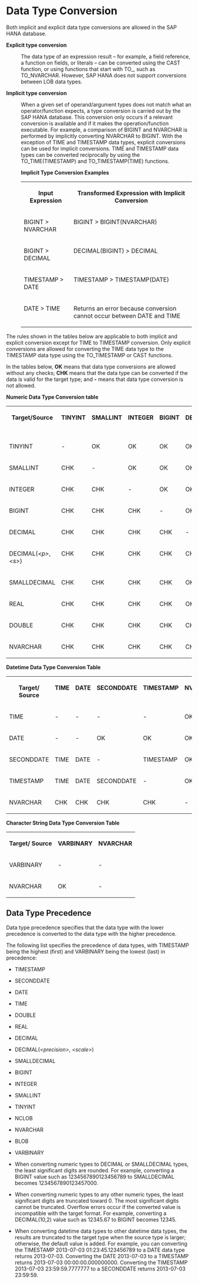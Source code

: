 <!-- loio46ff9650c7f44461a6146269c1e2a4c6 -->

# Data Type Conversion

Both implicit and explicit data type conversions are allowed in the SAP HANA database.




<dl>
<dt><b>

Explicit type conversion

</b></dt>
<dd>

The data type of an expression result – for example, a field reference, a function on fields, or literals – can be converted using the CAST function, or using functions that start with TO\_, such as TO\_NVARCHAR. However, SAP HANA does not support conversions between LOB data types.



</dd><dt><b>

Implicit type conversion

</b></dt>
<dd>

When a given set of operand/argument types does not match what an operator/function expects, a type conversion is carried out by the SAP HANA database. This conversion only occurs if a relevant conversion is available and if it makes the operation/function executable. For example, a comparison of BIGINT and NVARCHAR is performed by implicitly converting NVARCHAR to BIGINT. With the exception of TIME and TIMESTAMP data types, explicit conversions can be used for implicit conversions. TIME and TIMESTAMP data types can be converted reciprocally by using the TO\_TIME\(TIMESTAMP\) and TO\_TIMESTAMP\(TIME\) functions.

**Implicit Type Conversion Examples**


<table>
<tr>
<th valign="top">

Input Expression



</th>
<th valign="top">

Transformed Expression with Implicit Conversion



</th>
</tr>
<tr>
<td valign="top">

BIGINT \> NVARCHAR



</td>
<td valign="top">

BIGINT \> BIGINT\(NVARCHAR\)



</td>
</tr>
<tr>
<td valign="top">

BIGINT \> DECIMAL



</td>
<td valign="top">

DECIMAL\(BIGINT\) \> DECIMAL



</td>
</tr>
<tr>
<td valign="top">

TIMESTAMP \> DATE



</td>
<td valign="top">

TIMESTAMP \> TIMESTAMP\(DATE\)



</td>
</tr>
<tr>
<td valign="top">

DATE \> TIME



</td>
<td valign="top">

Returns an error because conversion cannot occur between DATE and TIME



</td>
</tr>
</table>



</dd>
</dl>

The rules shown in the tables below are applicable to both implicit and explicit conversion except for TIME to TIMESTAMP conversion. Only explicit conversions are allowed for converting the TIME data type to the TIMESTAMP data type using the TO\_TIMESTAMP or CAST functions.

In the tables below, **OK** means that data type conversions are allowed without any checks; **CHK** means that the data type can be converted if the data is valid for the target type; and **\-** means that data type conversion is not allowed.

**Numeric Data Type Conversion table**


<table>
<tr>
<th valign="top">

Target/Source



</th>
<th valign="top">

TINYINT



</th>
<th valign="top">

SMALLINT



</th>
<th valign="top">

INTEGER



</th>
<th valign="top">

BIGINT



</th>
<th valign="top">

DECIMAL



</th>
<th valign="top">

DECIMAL\(*<p\>*,*<s\>*\)



</th>
<th valign="top">

SMALLDECIMAL



</th>
<th valign="top">

REAL



</th>
<th valign="top">

DOUBLE



</th>
<th valign="top">

NVARCHAR



</th>
</tr>
<tr>
<td valign="top">

TINYINT



</td>
<td valign="top">

\-



</td>
<td valign="top">

OK



</td>
<td valign="top">

OK



</td>
<td valign="top">

OK



</td>
<td valign="top">

OK



</td>
<td valign="top">

OK



</td>
<td valign="top">

OK



</td>
<td valign="top">

OK



</td>
<td valign="top">

OK



</td>
<td valign="top">

OK



</td>
</tr>
<tr>
<td valign="top">

SMALLINT



</td>
<td valign="top">

CHK



</td>
<td valign="top">

\-



</td>
<td valign="top">

OK



</td>
<td valign="top">

OK



</td>
<td valign="top">

OK



</td>
<td valign="top">

OK



</td>
<td valign="top">

OK



</td>
<td valign="top">

OK



</td>
<td valign="top">

OK



</td>
<td valign="top">

OK



</td>
</tr>
<tr>
<td valign="top">

INTEGER



</td>
<td valign="top">

CHK



</td>
<td valign="top">

CHK



</td>
<td valign="top">

\-



</td>
<td valign="top">

OK



</td>
<td valign="top">

OK



</td>
<td valign="top">

OK



</td>
<td valign="top">

OK



</td>
<td valign="top">

OK



</td>
<td valign="top">

OK



</td>
<td valign="top">

OK



</td>
</tr>
<tr>
<td valign="top">

BIGINT



</td>
<td valign="top">

CHK



</td>
<td valign="top">

CHK



</td>
<td valign="top">

CHK



</td>
<td valign="top">

\-



</td>
<td valign="top">

OK



</td>
<td valign="top">

CHK



</td>
<td valign="top">

CHK



</td>
<td valign="top">

CHK



</td>
<td valign="top">

OK



</td>
<td valign="top">

OK



</td>
</tr>
<tr>
<td valign="top">

DECIMAL



</td>
<td valign="top">

CHK



</td>
<td valign="top">

CHK



</td>
<td valign="top">

CHK



</td>
<td valign="top">

CHK



</td>
<td valign="top">

\-



</td>
<td valign="top">

CHK



</td>
<td valign="top">

CHK



</td>
<td valign="top">

CHK



</td>
<td valign="top">

OK



</td>
<td valign="top">

OK



</td>
</tr>
<tr>
<td valign="top">

DECIMAL\(*<p\>*,*<s\>*\)



</td>
<td valign="top">

CHK



</td>
<td valign="top">

CHK



</td>
<td valign="top">

CHK



</td>
<td valign="top">

CHK



</td>
<td valign="top">

CHK



</td>
<td valign="top">

CHK



</td>
<td valign="top">

CHK



</td>
<td valign="top">

CHK



</td>
<td valign="top">

CHK



</td>
<td valign="top">

OK



</td>
</tr>
<tr>
<td valign="top">

SMALLDECIMAL



</td>
<td valign="top">

CHK



</td>
<td valign="top">

CHK



</td>
<td valign="top">

CHK



</td>
<td valign="top">

CHK



</td>
<td valign="top">

OK



</td>
<td valign="top">

CHK



</td>
<td valign="top">

\-



</td>
<td valign="top">

CHK



</td>
<td valign="top">

CHK



</td>
<td valign="top">

OK



</td>
</tr>
<tr>
<td valign="top">

REAL



</td>
<td valign="top">

CHK



</td>
<td valign="top">

CHK



</td>
<td valign="top">

CHK



</td>
<td valign="top">

CHK



</td>
<td valign="top">

OK



</td>
<td valign="top">

CHK



</td>
<td valign="top">

CHK



</td>
<td valign="top">

\-



</td>
<td valign="top">

OK



</td>
<td valign="top">

OK



</td>
</tr>
<tr>
<td valign="top">

DOUBLE



</td>
<td valign="top">

CHK



</td>
<td valign="top">

CHK



</td>
<td valign="top">

CHK



</td>
<td valign="top">

CHK



</td>
<td valign="top">

CHK



</td>
<td valign="top">

CHK



</td>
<td valign="top">

CHK



</td>
<td valign="top">

CHK



</td>
<td valign="top">

\-



</td>
<td valign="top">

OK



</td>
</tr>
<tr>
<td valign="top">

NVARCHAR



</td>
<td valign="top">

CHK



</td>
<td valign="top">

CHK



</td>
<td valign="top">

CHK



</td>
<td valign="top">

CHK



</td>
<td valign="top">

CHK



</td>
<td valign="top">

CHK



</td>
<td valign="top">

CHK



</td>
<td valign="top">

CHK



</td>
<td valign="top">

CHK



</td>
<td valign="top">

\-



</td>
</tr>
</table>

**Datetime Data Type Conversion Table**


<table>
<tr>
<th valign="top">

Target/ Source



</th>
<th valign="top">

TIME



</th>
<th valign="top">

DATE



</th>
<th valign="top">

SECONDDATE



</th>
<th valign="top">

TIMESTAMP



</th>
<th valign="top">

NVARCHAR



</th>
</tr>
<tr>
<td valign="top">

TIME



</td>
<td valign="top">

\-



</td>
<td valign="top">

\-



</td>
<td valign="top">

\-



</td>
<td valign="top">

\-



</td>
<td valign="top">

OK



</td>
</tr>
<tr>
<td valign="top">

DATE



</td>
<td valign="top">

\-



</td>
<td valign="top">

\-



</td>
<td valign="top">

OK



</td>
<td valign="top">

OK



</td>
<td valign="top">

OK



</td>
</tr>
<tr>
<td valign="top">

SECONDDATE



</td>
<td valign="top">

TIME



</td>
<td valign="top">

DATE



</td>
<td valign="top">

\-



</td>
<td valign="top">

TIMESTAMP



</td>
<td valign="top">

OK



</td>
</tr>
<tr>
<td valign="top">

TIMESTAMP



</td>
<td valign="top">

TIME



</td>
<td valign="top">

DATE



</td>
<td valign="top">

SECONDDATE



</td>
<td valign="top">

\-



</td>
<td valign="top">

OK



</td>
</tr>
<tr>
<td valign="top">

NVARCHAR



</td>
<td valign="top">

CHK



</td>
<td valign="top">

CHK



</td>
<td valign="top">

CHK



</td>
<td valign="top">

CHK



</td>
<td valign="top">

\-



</td>
</tr>
</table>

**Character String Data Type Conversion Table**


<table>
<tr>
<th valign="top">

Target/ Source



</th>
<th valign="top">

VARBINARY



</th>
<th valign="top">

NVARCHAR



</th>
</tr>
<tr>
<td valign="top">

VARBINARY



</td>
<td valign="top">

\-



</td>
<td valign="top">

\-



</td>
</tr>
<tr>
<td valign="top">

NVARCHAR



</td>
<td valign="top">

OK



</td>
<td valign="top">

\-



</td>
</tr>
</table>



## Data Type Precedence

Data type precedence specifies that the data type with the lower precedence is converted to the data type with the higher precedence.

The following list specifies the precedence of data types, with TIMESTAMP being the highest \(first\) and VARBINARY being the lowest \(last\) in precedence:

-   TIMESTAMP

-   SECONDDATE

-   DATE

-   TIME

-   DOUBLE

-   REAL

-   DECIMAL

-   DECIMAL\(*<precision\>*, *<scale\>*\)

-   SMALLDECIMAL

-   BIGINT

-   INTEGER

-   SMALLINT

-   TINYINT

-   NCLOB

-   NVARCHAR

-   BLOB

-   VARBINARY




-   When converting numeric types to DECIMAL or SMALLDECIMAL types, the least significant digits are rounded. For example, converting a BIGINT value such as 1234567890123456789 to SMALLDECIMAL becomes 1234567890123457000.

-   When converting numeric types to any other numeric types, the least significant digits are truncated toward 0. The most significant digits cannot be truncated. Overflow errors occur if the converted value is incompatible with the target format. For example, converting a DECIMAL\(10,2\) value such as 12345.67 to BIGINT becomes 12345.

-   When converting datetime data types to other datetime data types, the results are truncated to the target type when the source type is larger; otherwise, the default value is added. For example, you can converting the TIMESTAMP 2013-07-03 01:23:45.123456789 to a DATE data type returns 2013-07-03. Converting the DATE 2013-07-03 to a TIMESTAMP returns 2013-07-03 00:00:00.000000000. Converting the TIMESTAMP 2013-07-03 23:59:59.7777777 to a SECONDDATE returns 2013-07-03 23:59:59.


